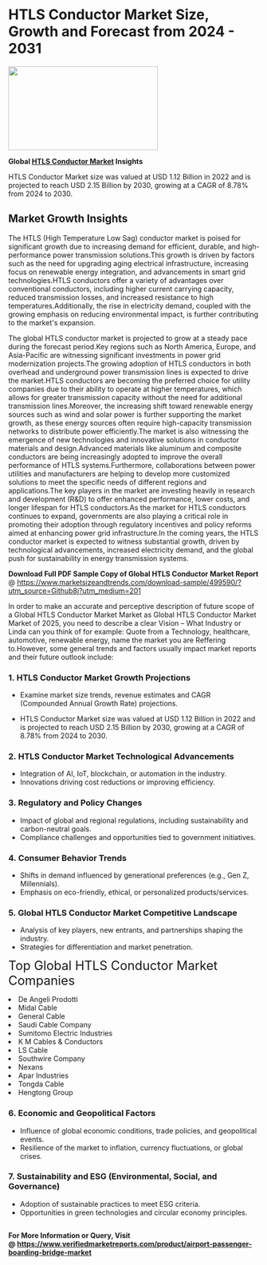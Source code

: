 <H1>HTLS Conductor Market Size, Growth and Forecast from 2024 - 2031</H1><img class="aligncenter size-medium wp-image-584254" src="https://thirdeyenews.in/wp-content/uploads/2024/09/Global-Market-Research-300x168.jpeg" alt="" width="300" height="168" /><p><strong>Global&nbsp;<a href="https://www.marketsizeandtrends.com/download-sample/499590/?utm_source=Github8j?utm_medium=201">HTLS Conductor Market</a> Insights</strong></p><p>HTLS Conductor Market size was valued at USD 1.12 Billion in 2022 and is projected to reach USD 2.15 Billion by 2030, growing at a CAGR of 8.78% from 2024 to 2030.</p><p><h2>Market Growth Insights</h2> <p>The HTLS (High Temperature Low Sag) conductor market is poised for significant growth due to increasing demand for efficient, durable, and high-performance power transmission solutions.This growth is driven by factors such as the need for upgrading aging electrical infrastructure, increasing focus on renewable energy integration, and advancements in smart grid technologies.HTLS conductors offer a variety of advantages over conventional conductors, including higher current carrying capacity, reduced transmission losses, and increased resistance to high temperatures.Additionally, the rise in electricity demand, coupled with the growing emphasis on reducing environmental impact, is further contributing to the market's expansion.</p> <p>The global HTLS conductor market is projected to grow at a steady pace during the forecast period.Key regions such as North America, Europe, and Asia-Pacific are witnessing significant investments in power grid modernization projects.The growing adoption of HTLS conductors in both overhead and underground power transmission lines is expected to drive the market.HTLS conductors are becoming the preferred choice for utility companies due to their ability to operate at higher temperatures, which allows for greater transmission capacity without the need for additional transmission lines.Moreover, the increasing shift toward renewable energy sources such as wind and solar power is further supporting the market growth, as these energy sources often require high-capacity transmission networks to distribute power efficiently.The market is also witnessing the emergence of new technologies and innovative solutions in conductor materials and design.Advanced materials like aluminum and composite conductors are being increasingly adopted to improve the overall performance of HTLS systems.Furthermore, collaborations between power utilities and manufacturers are helping to develop more customized solutions to meet the specific needs of different regions and applications.The key players in the market are investing heavily in research and development (R&D) to offer enhanced performance, lower costs, and longer lifespan for HTLS conductors.As the market for HTLS conductors continues to expand, governments are also playing a critical role in promoting their adoption through regulatory incentives and policy reforms aimed at enhancing power grid infrastructure.In the coming years, the HTLS conductor market is expected to witness substantial growth, driven by technological advancements, increased electricity demand, and the global push for sustainability in energy transmission systems.<p><span class=""><strong>Download Full PDF Sample Copy of Global HTLS Conductor Market Report</strong> @ <a href="https://www.marketsizeandtrends.com/download-sample/499590/?utm_source=Github8j?utm_medium=201" target="_blank">https://www.marketsizeandtrends.com/download-sample/499590/?utm_source=Github8j?utm_medium=201</a></span></p><p>In order to make an accurate and perceptive description of future scope of a Global&nbsp;HTLS Conductor Market Market as Global&nbsp;HTLS Conductor Market Market of 2025, you need to describe a clear Vision &ndash; What Industry or Linda can you think of for example: Quote from a Technology, healthcare, automotive, renewable energy, name the market you are Reffering to.However, some general trends and factors usually impact market reports and their future outlook include:</p><h3>1.&nbsp;<strong>HTLS Conductor Market Growth Projections</strong></h3><ul><li>Examine market size trends, revenue estimates and CAGR (Compounded Annual Growth Rate) projections.</li><li><p>HTLS Conductor Market size was valued at USD 1.12 Billion in 2022 and is projected to reach USD 2.15 Billion by 2030, growing at a CAGR of 8.78% from 2024 to 2030.</p></li></ul><h3>2.&nbsp;<strong>HTLS Conductor Market Technological Advancements</strong></h3><ul><li>Integration of AI, IoT, blockchain, or automation in the industry.</li><li>Innovations driving cost reductions or improving efficiency.</li></ul><h3>3.&nbsp;<strong>Regulatory and Policy Changes</strong></h3><ul><li>Impact of global and regional regulations, including sustainability and carbon-neutral goals.</li><li>Compliance challenges and opportunities tied to government initiatives.</li></ul><h3>4.&nbsp;<strong>Consumer Behavior Trends</strong></h3><ul><li>Shifts in demand influenced by generational preferences (e.g., Gen Z, Millennials).</li><li>Emphasis on eco-friendly, ethical, or personalized products/services.</li></ul><h3>5.&nbsp;<strong>Global HTLS Conductor Market Competitive Landscape</strong></h3><ul><li>Analysis of key players, new entrants, and partnerships shaping the industry.</li><li>Strategies for differentiation and market penetration.</li></ul><p data-pm-slice="1 1 []"><span style="color: inherit; font-family: inherit; font-size: 25px;">Top Global HTLS Conductor Market Companies</span></p><div class="" data-test-id=""><p><li>De Angeli Prodotti</li><li> Midal Cable</li><li> General Cable</li><li> Saudi Cable Company</li><li> Sumitomo Electric Industries</li><li> K M Cables & Conductors</li><li> LS Cable</li><li> Southwire Company</li><li> Nexans</li><li> Apar Industries</li><li> Tongda Cable</li><li> Hengtong Group</li></p></div><h3>6.&nbsp;<strong>Economic and Geopolitical Factors</strong></h3><ul><li>Influence of global economic conditions, trade policies, and geopolitical events.</li><li>Resilience of the market to inflation, currency fluctuations, or global crises.</li></ul><h3>7.&nbsp;<strong>Sustainability and ESG (Environmental, Social, and Governance)</strong></h3><ul><li>Adoption of sustainable practices to meet ESG criteria.</li><li>Opportunities in green technologies and circular economy principles.</li></ul><h2><strong style="font-size: 14px;">For More Information or Query, Visit @&nbsp;</strong><a style="background-color: #ffffff; font-size: 14px;" href="https://www.marketsizeandtrends.com/report/htls-conductor-market/" target="_blank">https://www.verifiedmarketreports.com/product/airport-passenger-boarding-bridge-market</a></h2>